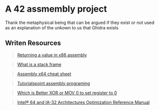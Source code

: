 # A 42 assmembly project 

Thank the metaphysical being that can be argued if they exist or not used as an explanation of the unkown to us that Ghidra exists

## Writen Resources
> [Returning a value in x86 assembly](https://stackoverflow.com/questions/55773868/returning-a-value-in-x86-assembly-language)

> [What is a stack frame](https://stackoverflow.com/questions/10057443/explain-the-concept-of-a-stack-frame-in-a-nutshell)

> [Assembly x64 cheat sheet](https://cs.brown.edu/courses/cs033/docs/guides/x64_cheatsheet.pdf)

> [Tutorialspoint assembly programing](https://www.tutorialspoint.com/assembly_programming/index.htm)

> [Which is Better XOR or MOV 0 to set register to 0](https://stackoverflow.com/questions/1135679/does-using-xor-reg-reg-give-advantage-over-mov-reg-0)

> [Intel® 64 and IA-32 Architectures Optimization Reference Manual](http://www.intel.com/content/dam/www/public/us/en/documents/manuals/64-ia-32-architectures-optimization-manual.pdf)
